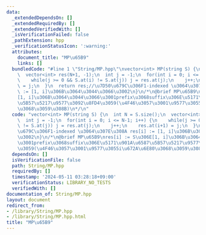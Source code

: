 ```yaml
---
data:
  _extendedDependsOn: []
  _extendedRequiredBy: []
  _extendedVerifiedWith: []
  _isVerificationFailed: false
  _pathExtension: hpp
  _verificationStatusIcon: ':warning:'
  attributes:
    document_title: "MP\u65B9"
    links: []
  bundledCode: "#line 1 \"String/MP.hpp\"\nvector<int> MP(string S) {\n  int N = S.size();\n\
    \  vector<int> res(N+1, -1);\n  int j = -1;\n  for(int i = 0; i <= N-1; i++) {\n\
    \    while(j >= 0 && S.at(i) != S.at(j)) j = res.at(j);\n    j++;\n    res.at(i+1)\
    \ = j;\n  }\n  return res;//\u7D50\u679C\u306F1-indexed \u3064\u307E\u308A res[i]\
    \ := [1, i]\u306B\u3064\u3044\u3066\u3002\n}\n/*\n@brief MP\u65B9\nres[i] := S\u306E\
    [1, i]\u306B\u3064\u3044\u3066\u3001prefix\u3068suffix\u306E\u5171\u901A\u6587\
    \u5B57\u5217\u9577\u3092\u8FD4\u3059(\u4F46\u3057\u3001\u9577\u3055i\u672A\u6E80\
    \u3068\u3059\u308B)\n*/\n"
  code: "vector<int> MP(string S) {\n  int N = S.size();\n  vector<int> res(N+1, -1);\n\
    \  int j = -1;\n  for(int i = 0; i <= N-1; i++) {\n    while(j >= 0 && S.at(i)\
    \ != S.at(j)) j = res.at(j);\n    j++;\n    res.at(i+1) = j;\n  }\n  return res;//\u7D50\
    \u679C\u306F1-indexed \u3064\u307E\u308A res[i] := [1, i]\u306B\u3064\u3044\u3066\
    \u3002\n}\n/*\n@brief MP\u65B9\nres[i] := S\u306E[1, i]\u306B\u3064\u3044\u3066\
    \u3001prefix\u3068suffix\u306E\u5171\u901A\u6587\u5B57\u5217\u9577\u3092\u8FD4\
    \u3059(\u4F46\u3057\u3001\u9577\u3055i\u672A\u6E80\u3068\u3059\u308B)\n*/"
  dependsOn: []
  isVerificationFile: false
  path: String/MP.hpp
  requiredBy: []
  timestamp: '2024-05-11 03:28:18+09:00'
  verificationStatus: LIBRARY_NO_TESTS
  verifiedWith: []
documentation_of: String/MP.hpp
layout: document
redirect_from:
- /library/String/MP.hpp
- /library/String/MP.hpp.html
title: "MP\u65B9"
---
```

